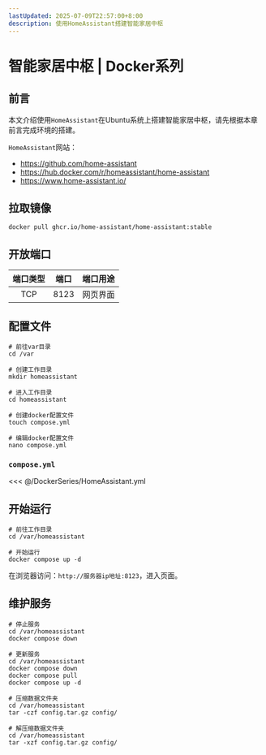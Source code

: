 ```yaml
---
lastUpdated: 2025-07-09T22:57:00+8:00
description: 使用HomeAssistant搭建智能家居中枢
---
```


# 智能家居中枢 | Docker系列

## 前言

本文介绍使用`HomeAssistant`在Ubuntu系统上搭建智能家居中枢，请先根据本章前言完成环境的搭建。

`HomeAssistant`网站：

- <https://github.com/home-assistant>
- <https://hub.docker.com/r/homeassistant/home-assistant>
- <https://www.home-assistant.io/>

## 拉取镜像

```shell
docker pull ghcr.io/home-assistant/home-assistant:stable
```

## 开放端口

| 端口类型 | 端口  | 端口用途 |
| :------: | :---: | :------: |
|   TCP    | 8123  | 网页界面 |

## 配置文件

```shell
# 前往var目录
cd /var

# 创建工作目录
mkdir homeassistant

# 进入工作目录
cd homeassistant

# 创建docker配置文件
touch compose.yml

# 编辑docker配置文件
nano compose.yml
```

### `compose.yml`

<<< @/DockerSeries/HomeAssistant.yml

## 开始运行

```shell
# 前往工作目录
cd /var/homeassistant

# 开始运行
docker compose up -d
```

在浏览器访问：`http://服务器ip地址:8123`，进入页面。

## 维护服务

```shell
# 停止服务
cd /var/homeassistant
docker compose down

# 更新服务
cd /var/homeassistant
docker compose down
docker compose pull
docker compose up -d

# 压缩数据文件夹
cd /var/homeassistant
tar -czf config.tar.gz config/

# 解压缩数据文件夹
cd /var/homeassistant
tar -xzf config.tar.gz config/
```

